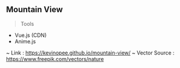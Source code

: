 ## Mountain View

> Tools

- Vue.js (CDN)
- Anime.js

~ Link : https://kevinopee.github.io/mountain-view/
~ Vector Source : https://www.freepik.com/vectors/nature
